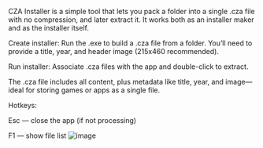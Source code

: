  CZA Installer is a simple tool that lets you pack a folder into a single .cza file with no compression, and later extract it.
It works both as an installer maker and as the installer itself.

Create installer: Run the .exe to build a .cza file from a folder. You’ll need to provide a title, year, and header image (215x460 recommended).

Run installer: Associate .cza files with the app and double-click to extract.

The .cza file includes all content, plus metadata like title, year, and image—ideal for storing games or apps as a single file.

Hotkeys:

Esc — close the app (if not processing)

F1 — show file list
![image](https://i.ibb.co/d4CPbTLk/Screenshot-2025-05-05-160023.png)

